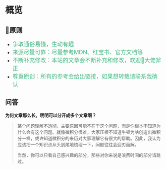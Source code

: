 # 概览

## 📣原则

- <span style="color: #42b983; font-size: 18px; padding-top: 6px;">争取通俗易懂，生动有趣</span>
- <span style="color: #42b983; font-size: 18px; padding-top: 6px;">来源尽量可靠：尽量参考MDN、红宝书、官方文档等</span>
- <span style="color: #42b983; font-size: 18px; padding-top: 6px;">不断补充修改：本站的文章会不断补充和修改，欢迎👏大佬斧正</span>
- <span style="color: #42b983; font-size: 18px; padding-top: 6px;">尊重原创：所有的参考会给出链接，如果想转载请联系我确认</span>

## 问答

**为何文章那么长，明明可以分开成多个文章啊？**

> 某个问题理解不透彻，主要原因可能不在于这个问题，而是你根本不知道为什么会有这个问题。就像微积分很难，大家压根不知道牛顿为啥创造出微积分一样，或许知道微积分的来历对大家理解它有很大的帮助。因此，我认为应该把一个知识点从头到尾地梳理一下，问题往往会迎刃而解。
>
> 当然，你可以只看自己感兴趣的部分，那些对你来说是浪费时间的部分请跳过。
